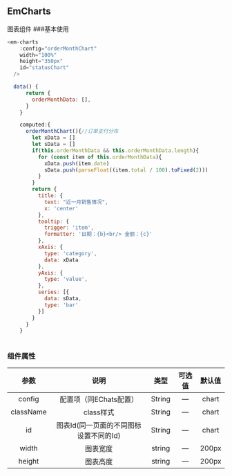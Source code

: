 ## EmCharts
图表组件
###基本使用
````javascript
<em-charts 
    :config="orderMonthChart"
    width="100%" 
    height="350px"
    id="statusChart" 
  />

  data() {
      return {
        orderMonthData: [],
      }
    }

    computed:{
      orderMonthChart(){//订单支付分布
        let xData = []
        let sData = []
        if(this.orderMonthData && this.orderMonthData.length){
          for (const item of this.orderMonthData){
            xData.push(item.date)
            sData.push(parseFloat((item.total / 100).toFixed(2)))
          }
        }
        return {
          title: {
            text: "近一月销售情况",
            x: 'center'
          },
          tooltip: {
            trigger: 'item',
            formatter: '日期：{b}<br/> 金额：{c}'
          },
          xAxis: {
            type: 'category',
            data: xData
          },
          yAxis: {
            type: 'value',
          },
          series: [{
            data: sData,
            type: 'bar'
          }]
        }
      }
    }
    
````
### 组件属性
|    参数     |           说明           |   类型   | 可选值 |  默认值  |
|:---------:|:----------------------:|:------:|:---:|:-----:|
|  config   |     配置项（同EChats配置）     | String |  —  | chart |
| className |        class样式         | String |  —  | chart |
|    id     | 图表Id(同一页面的不同图标设置不同的Id) | String |  —  | chart |
|   width   |          图表宽度          | string |  —  | 200px |
|  height   |          图表高度          | string |  —  | 200px |

